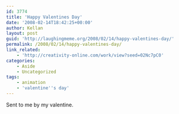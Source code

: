 ```yaml
---
id: 3774
title: 'Happy Valentines Day'
date: '2008-02-14T18:42:25+00:00'
author: Kellan
layout: post
guid: 'http://laughingmeme.org/2008/02/14/happy-valentines-day/'
permalink: /2008/02/14/happy-valentines-day/
link_related:
    - 'http://creativity-online.com/work/view?seed=02Nc7pC0'
categories:
    - Aside
    - Uncategorized
tags:
    - animation
    - 'valentine''s day'
---
```


Sent to me by my valentine.